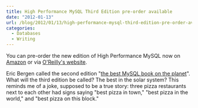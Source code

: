```yaml
---
title: High Performance MySQL Third Edition pre-order available
date: "2012-01-13"
url: /blog/2012/01/13/high-performance-mysql-third-edition-pre-order-available/
categories:
  - Databases
  - Writing
---
```

You can pre-order the new edition of High Performance MySQL now on [Amazon](http://www.amazon.com/High-Performance-MySQL-Optimization-Replication/dp/1449314287/?tag=xaprb-20) or via [O'Reilly's website](http://shop.oreilly.com/product/0636920022343.do).

Eric Bergen called the second edition "[the best MySQL book on the planet](http://ebergen.net/wordpress/2010/07/20/how-to-be-a-mysql-dba-and-the-best-mysql-book-on-the-planet/)". What will the third edition be called? The best in the solar system? This reminds me of a joke, supposed to be a true story: three pizza restaurants next to each other had signs saying "best pizza in town," "best pizza in the world," and "best pizza on this block."


